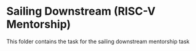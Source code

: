 # Sailing Downstream (RISC-V Mentorship)

This folder contains the task for the sailing downstream mentorship task
